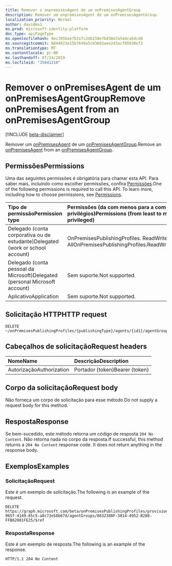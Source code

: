 ```yaml
---
title: Remover o onpremisesAgent de um onPremisesAgentGroup
description: Remover um onpremisesAgent de um onPremisesAgentGroup.
localization_priority: Normal
author: davidmu1
ms.prod: microsoft-identity-platform
doc_type: apiPageType
ms.openlocfilehash: 9ec395bae7b31fc2db158e7bd30e7a54dca64cd8
ms.sourcegitcommit: 8844023e15b7649a5c03603aee243acf85930ef2
ms.translationtype: MT
ms.contentlocale: pt-BR
ms.lasthandoff: 07/24/2019
ms.locfileid: "35841210"
---
```

# <a name="remove-onpremisesagent-from-an-onpremisesagentgroup"></a><span data-ttu-id="f5737-103">Remover o onPremisesAgent de um onPremisesAgentGroup</span><span class="sxs-lookup"><span data-stu-id="f5737-103">Remove onPremisesAgent from an onPremisesAgentGroup</span></span>

[!INCLUDE [beta-disclaimer](../../includes/beta-disclaimer.md)]

<span data-ttu-id="f5737-104">Remover um [onPremisesAgent](../resources/onpremisesagent.md) de um [onPremisesAgentGroup](../resources/onpremisesagentgroup.md).</span><span class="sxs-lookup"><span data-stu-id="f5737-104">Remove an [onPremisesAgent](../resources/onpremisesagent.md) from an [onPremisesAgentGroup](../resources/onpremisesagentgroup.md).</span></span>

## <a name="permissions"></a><span data-ttu-id="f5737-105">Permissões</span><span class="sxs-lookup"><span data-stu-id="f5737-105">Permissions</span></span>

<span data-ttu-id="f5737-p101">Uma das seguintes permissões é obrigatória para chamar esta API. Para saber mais, incluindo como escolher permissões, confira [Permissões](/graph/permissions-reference).</span><span class="sxs-lookup"><span data-stu-id="f5737-p101">One of the following permissions is required to call this API. To learn more, including how to choose permissions, see [Permissions](/graph/permissions-reference).</span></span>

| <span data-ttu-id="f5737-108">Tipo de permissão</span><span class="sxs-lookup"><span data-stu-id="f5737-108">Permission type</span></span>                        | <span data-ttu-id="f5737-109">Permissões (da com menos para a com mais privilégios)</span><span class="sxs-lookup"><span data-stu-id="f5737-109">Permissions (from least to most privileged)</span></span> |
|:--------------------------------------|:---------------------------------------------------------|
|<span data-ttu-id="f5737-110">Delegado (conta corporativa ou de estudante)</span><span class="sxs-lookup"><span data-stu-id="f5737-110">Delegated (work or school account)</span></span>     | <span data-ttu-id="f5737-111">OnPremisesPublishingProfiles. ReadWrite. All</span><span class="sxs-lookup"><span data-stu-id="f5737-111">OnPremisesPublishingProfiles.ReadWrite.All</span></span> |
| <span data-ttu-id="f5737-112">Delegado (conta pessoal da Microsoft)</span><span class="sxs-lookup"><span data-stu-id="f5737-112">Delegated (personal Microsoft account)</span></span> | <span data-ttu-id="f5737-113">Sem suporte.</span><span class="sxs-lookup"><span data-stu-id="f5737-113">Not supported.</span></span> |
| <span data-ttu-id="f5737-114">Aplicativo</span><span class="sxs-lookup"><span data-stu-id="f5737-114">Application</span></span>                            | <span data-ttu-id="f5737-115">Sem suporte.</span><span class="sxs-lookup"><span data-stu-id="f5737-115">Not supported.</span></span> |

## <a name="http-request"></a><span data-ttu-id="f5737-116">Solicitação HTTP</span><span class="sxs-lookup"><span data-stu-id="f5737-116">HTTP request</span></span>

<!-- { "blockType": "ignored" } -->

```http
DELETE ~/onPremisesPublishingProfiles/{publishingType}/agents/{id1}/agentGroups/{id2}/$ref
```

## <a name="request-headers"></a><span data-ttu-id="f5737-117">Cabeçalhos de solicitação</span><span class="sxs-lookup"><span data-stu-id="f5737-117">Request headers</span></span>

| <span data-ttu-id="f5737-118">Nome</span><span class="sxs-lookup"><span data-stu-id="f5737-118">Name</span></span>          | <span data-ttu-id="f5737-119">Descrição</span><span class="sxs-lookup"><span data-stu-id="f5737-119">Description</span></span>   |
|:--------------|:--------------|
| <span data-ttu-id="f5737-120">Autorização</span><span class="sxs-lookup"><span data-stu-id="f5737-120">Authorization</span></span> | <span data-ttu-id="f5737-121">Portador {token}</span><span class="sxs-lookup"><span data-stu-id="f5737-121">Bearer {token}</span></span> |

## <a name="request-body"></a><span data-ttu-id="f5737-122">Corpo da solicitação</span><span class="sxs-lookup"><span data-stu-id="f5737-122">Request body</span></span>

<span data-ttu-id="f5737-123">Não forneça um corpo de solicitação para esse método.</span><span class="sxs-lookup"><span data-stu-id="f5737-123">Do not supply a request body for this method.</span></span>

## <a name="response"></a><span data-ttu-id="f5737-124">Resposta</span><span class="sxs-lookup"><span data-stu-id="f5737-124">Response</span></span>

<span data-ttu-id="f5737-p102">Se bem-sucedido, este método retorna um código de resposta `204 No Content`. Não retorna nada no corpo da resposta.</span><span class="sxs-lookup"><span data-stu-id="f5737-p102">If successful, this method returns a `204 No Content` response code. It does not return anything in the response body.</span></span>

## <a name="examples"></a><span data-ttu-id="f5737-127">Exemplos</span><span class="sxs-lookup"><span data-stu-id="f5737-127">Examples</span></span>

### <a name="request"></a><span data-ttu-id="f5737-128">Solicitação</span><span class="sxs-lookup"><span data-stu-id="f5737-128">Request</span></span>

<span data-ttu-id="f5737-129">Este é um exemplo de solicitação.</span><span class="sxs-lookup"><span data-stu-id="f5737-129">The following is an example of the request.</span></span>
<!-- {
  "blockType": "request",
  "name": "Remove onpremisesAgent from an onPremisesAgentGroup"
}-->

```http
DELETE https://graph.microsoft.com/beta/onPremisesPublishingProfiles/provisioning/agents/1234b780-965f-4149-85c5-a8c73e58b67d/agentGroups/8832388F-3814-4952-B288-FFB62081FE25/$ref
```

### <a name="response"></a><span data-ttu-id="f5737-130">Resposta</span><span class="sxs-lookup"><span data-stu-id="f5737-130">Response</span></span>

<span data-ttu-id="f5737-131">Este é um exemplo de resposta.</span><span class="sxs-lookup"><span data-stu-id="f5737-131">The following is an example of the response.</span></span>

<!-- {
  "blockType": "response",
  "truncated": true
} -->

```http
HTTP/1.1 204 No Content
```

<!-- uuid: 16cd6b66-4b1a-43a1-adaf-3a886856ed98
2019-02-04 14:57:30 UTC -->
<!-- {
  "type": "#page.annotation",
  "description": "Delete onPremisesAgent",
  "keywords": "",
  "section": "documentation",
  "tocPath": ""
}-->
